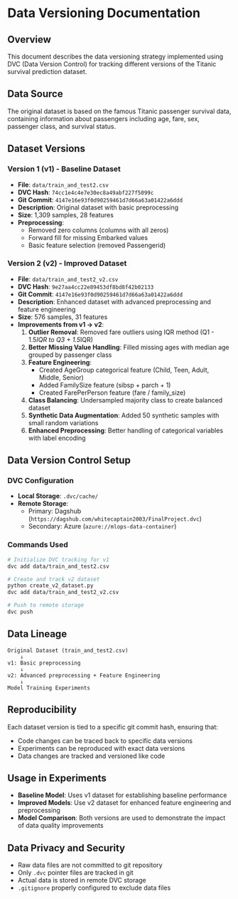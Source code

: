 # Data Versioning Documentation

## Overview
This document describes the data versioning strategy implemented using DVC (Data Version Control) for tracking different versions of the Titanic survival prediction dataset.

## Data Source
The original dataset is based on the famous Titanic passenger survival data, containing information about passengers including age, fare, sex, passenger class, and survival status.

## Dataset Versions

### Version 1 (v1) - Baseline Dataset
- **File**: `data/train_and_test2.csv`
- **DVC Hash**: `74cc1e4c4e7e30ec8a49abf227f5099c`
- **Git Commit**: `4147e16e93f0d90259461d7d66a63a01422a6ddd`
- **Description**: Original dataset with basic preprocessing
- **Size**: 1,309 samples, 28 features
- **Preprocessing**:
  - Removed zero columns (columns with all zeros)
  - Forward fill for missing Embarked values
  - Basic feature selection (removed Passengerid)

### Version 2 (v2) - Improved Dataset
- **File**: `data/train_and_test2_v2.csv`
- **DVC Hash**: `9e27aa4cc22e89453df8bd8f42b02133`
- **Git Commit**: `4147e16e93f0d90259461d7d66a63a01422a6ddd`
- **Description**: Enhanced dataset with advanced preprocessing and feature engineering
- **Size**: 576 samples, 31 features
- **Improvements from v1 → v2**:
  1. **Outlier Removal**: Removed fare outliers using IQR method (Q1 - 1.5*IQR to Q3 + 1.5*IQR)
  2. **Better Missing Value Handling**: Filled missing ages with median age grouped by passenger class
  3. **Feature Engineering**:
     - Created AgeGroup categorical feature (Child, Teen, Adult, Middle, Senior)
     - Added FamilySize feature (sibsp + parch + 1)
     - Created FarePerPerson feature (fare / family_size)
  4. **Class Balancing**: Undersampled majority class to create balanced dataset
  5. **Synthetic Data Augmentation**: Added 50 synthetic samples with small random variations
  6. **Enhanced Preprocessing**: Better handling of categorical variables with label encoding

## Data Version Control Setup

### DVC Configuration
- **Local Storage**: `.dvc/cache/`
- **Remote Storage**: 
  - Primary: Dagshub (`https://dagshub.com/whitecaptain2003/FinalProject.dvc`)
  - Secondary: Azure (`azure://mlops-data-container`)

### Commands Used
```bash
# Initialize DVC tracking for v1
dvc add data/train_and_test2.csv

# Create and track v2 dataset
python create_v2_dataset.py
dvc add data/train_and_test2_v2.csv

# Push to remote storage
dvc push
```

## Data Lineage
```
Original Dataset (train_and_test2.csv)
    ↓
v1: Basic preprocessing
    ↓
v2: Advanced preprocessing + Feature Engineering
    ↓
Model Training Experiments
```

## Reproducibility
Each dataset version is tied to a specific git commit hash, ensuring that:
- Code changes can be traced back to specific data versions
- Experiments can be reproduced with exact data versions
- Data changes are tracked and versioned like code

## Usage in Experiments
- **Baseline Model**: Uses v1 dataset for establishing baseline performance
- **Improved Models**: Use v2 dataset for enhanced feature engineering and preprocessing
- **Model Comparison**: Both versions are used to demonstrate the impact of data quality improvements

## Data Privacy and Security
- Raw data files are not committed to git repository
- Only `.dvc` pointer files are tracked in git
- Actual data is stored in remote DVC storage
- `.gitignore` properly configured to exclude data files

